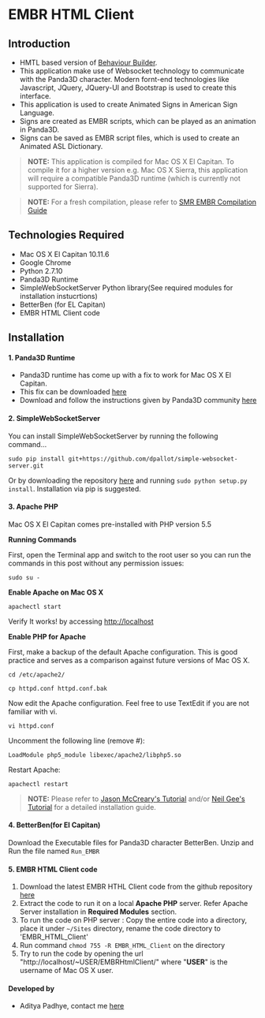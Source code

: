 # EMBR HTML Client

## Introduction
* HMTL based version of [Behaviour Builder](https://github.com/alexisheloir/EMBOTS).
* This application make use of Websocket technology to communicate with the Panda3D character. Modern fornt-end technologies like Javascript, JQuery, JQuery-UI and Bootstrap is used to create this interface.
* This application is used to create Animated Signs in American Sign Language.
* Signs are created as EMBR scripts, which can be played as an animation in Panda3D.
* Signs can be saved as EMBR script files, which is used to create an Animated ASL Dictionary.

> __NOTE:__ This application is compiled for Mac OS X El Capitan. To compile it for a higher version e.g. Mac OS X Sierra, this application will require a compatible Panda3D runtime (which is currently not supported for Sierra).

> __NOTE:__ For a fresh compilation, please refer to [SMR EMBR Compilation Guide](/smr_embr_compilation_guide/SMR_EMBR_Compilation_Guide.docx)

	
## Technologies Required

* Mac OS X El Capitan 10.11.6
* Google Chrome
* Python 2.7.10
* Panda3D Runtime
* SimpleWebSocketServer Python library(See required modules for installation instucrtions)
* BetterBen (for EL Capitan)
* EMBR HTML Client code

## Installation

#### 1. Panda3D Runtime
* Panda3D runtime has come up with a fix to work for Mac OS X El Capitan.
* This fix can be downloaded [here](http://buildbot.panda3d.org/downloads/828fe2af88adfade885ee468c32c87464e989048/Panda3D-Runtime-1.0.4-828fe2a.dmg)
* Download and follow the instructions given by Panda3D community [here](https://www.panda3d.org/blog/update-for-mac-os-x-el-capitan/)
    
#### 2. SimpleWebSocketServer

You can install SimpleWebSocketServer by running the following command...

`sudo pip install git+https://github.com/dpallot/simple-websocket-server.git`

Or by downloading the repository [here](https://github.com/dpallot/simple-websocket-server.git) and running `sudo python setup.py install`.
Installation via pip is suggested.

#### 3. Apache PHP

Mac OS X El Capitan comes pre-installed with PHP version 5.5 

__Running Commands__

First, open the Terminal app and switch to the root user so you can run the commands in this post without any permission issues:

`sudo su -`

__Enable Apache on Mac OS X__

`apachectl start`

Verify It works! by accessing [http://localhost](http://localhost)

__Enable PHP for Apache__

First, make a backup of the default Apache configuration. This is good practice and serves as a comparison against future versions of Mac OS X.

`cd /etc/apache2/`

`cp httpd.conf httpd.conf.bak`

Now edit the Apache configuration. Feel free to use TextEdit if you are not familiar with vi.

`vi httpd.conf`

Uncomment the following line (remove #):

`LoadModule php5_module libexec/apache2/libphp5.so`

Restart Apache:

`apachectl restart`

> __NOTE:__ Please refer to [Jason McCreary's Tutorial](https://jason.pureconcepts.net/2015/10/install-apache-php-mysql-mac-os-x-el-capitan/) and/or [Neil Gee's Tutorial](https://coolestguidesontheplanet.com/get-apache-mysql-php-and-phpmyadmin-working-on-osx-10-11-el-capitan/) for a detailed installation guide.

#### 4. BetterBen(for El Capitan)
Download the Executable files for Panda3D character BetterBen.
Unzip and Run the file named `Run_EMBR`
	
#### 5. EMBR HTML Client code

1. Download the latest EMBR HTHL Client code from the github repository [here](https://github.com/adityapadhye1507/EMBR-HTML-Client)
2. Extract the code to run it on a local __Apache PHP__ server. Refer Apache Server installation in __Required Modules__ section.
3. To run the code on PHP server : Copy the entire code into a directory, place it under `~/Sites` directory, rename the code directory to 'EMBR_HTML_Client'
4. Run command `chmod 755 -R EMBR_HTML_Client` on the directory
5. Try to run the code by opening the url "http://localhost/~USER/EMBRHtmlClient/" where "__USER__" is the username of Mac OS X user. 
	
#### Developed by
* Aditya Padhye, contact me [here](adityapadhye1507@gmail.com)
